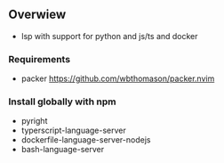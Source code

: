 ## Overwiew
- lsp with support for python and js/ts and docker

### Requirements
- packer https://github.com/wbthomason/packer.nvim


### Install globally with npm
- pyright
- typerscript-language-server
- dockerfile-language-server-nodejs
- bash-language-server



